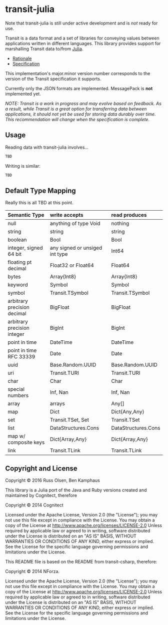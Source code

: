 # transit-julia

Note that transit-julia is still under active development and is *not* ready for use.

Transit is a data format and a set of libraries for conveying values between applications written in different languages. This library provides support for marshalling Transit data to/from [Julia](http://julialang.org).

* [Rationale](http://blog.cognitect.com/blog/2014/7/22/transit)
* [Specification](http://github.com/cognitect/transit-format)

This implementation's major.minor version number corresponds to the version of the Transit specification it supports.

Currently only the JSON formats are implemented.
MessagePack is **not** implemented yet. 

_NOTE: Transit is a work in progress and may evolve based on feedback. As a result, while Transit is a great option for transferring data between applications, it should not yet be used for storing data durably over time. This recommendation will change when the specification is complete._

## Usage

Reading data with transit-julia involves...

```julia
TBD
```

Writing is similar:

```julia
TBD
```


## Default Type Mapping

Really this is all TBD at this point.

| Semantic Type | write accepts | read produces |
|:--------------|:--------------|:--------------|
| null| anything of type Void | nothing |
| string| string | string |
| boolean | Bool | Bool |
| integer, signed 64 bit| any signed or unsiged int type | Int64 |
| floating pt decimal| Float32 or Float64 | Float64 |
| bytes| Array{Int8} | Array{Int8} |
| keyword | Symbol | Symbol |
| symbol | Transit.TSymbol | Transit.TSymbol
| arbitrary precision decimal| BigFloat | BigFloat |
| arbitrary precision integer| BigInt | BigInt |
| point in time | DateTime | DateTime |
| point in time RFC 33339 | Date | Date |
| uuid | Base.Random.UUID| Base.Random.UUID|
| uri | Transit.TURI | Transit.TURI |
| char | Char | Char |
| special numbers | Inf, Nan| Inf, Nan
| array | arrays | Any[] |
| map | Dict | Dict{Any,Any} | 
| set |  Transit.TSet, Set | Transit.TSet |
| list | DataStructures.Cons | DataStructures.Cons |
| map w/ composite keys |  Dict{Array,Any} |  Dict{Array,Any} |
| link | Transit.TLink | Transit.TLink |


## Copyright and License
Copyright © 2016 Russ Olsen, Ben Kamphaus

This library is a Julia port of the Java and Ruby versions created and maintained by Cognitect, therefore

Copyright © 2014 Cognitect

Licensed under the Apache License, Version 2.0 (the "License"); you may not use this file except in compliance with the License. You may obtain a copy of the License at
http://www.apache.org/licenses/LICENSE-2.0
Unless required by applicable law or agreed to in writing, software distributed under the License is distributed on an "AS IS" BASIS, WITHOUT WARRANTIES OR CONDITIONS OF ANY KIND, either express or implied. See the License for the specific language governing permissions and limitations under the License.

This README file is based on the README from transit-csharp, therefore:

Copyright © 2014 NForza.

Licensed under the Apache License, Version 2.0 (the "License"); you may not use this file except in compliance with the License. You may obtain a copy of the License at
http://www.apache.org/licenses/LICENSE-2.0
Unless required by applicable law or agreed to in writing, software distributed under the License is distributed on an "AS IS" BASIS, WITHOUT WARRANTIES OR CONDITIONS OF ANY KIND, either express or implied. See the License for the specific language governing permissions and limitations under the License.
